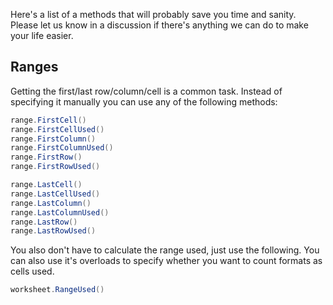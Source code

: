 Here's a list of a methods that will probably save you time and sanity. Please let us know in a discussion if there's anything we can do to make your life easier.  

## Ranges

Getting the first/last row/column/cell is a common task. Instead of specifying it manually you can use any of the following methods:  

```c#
range.FirstCell()
range.FirstCellUsed()
range.FirstColumn()
range.FirstColumnUsed()
range.FirstRow()
range.FirstRowUsed()

range.LastCell()
range.LastCellUsed()
range.LastColumn()
range.LastColumnUsed()
range.LastRow()
range.LastRowUsed()
```

You also don't have to calculate the range used, just use the following. You can also use it's overloads to specify whether you want to count formats as cells used.  

```c#
worksheet.RangeUsed()
```
